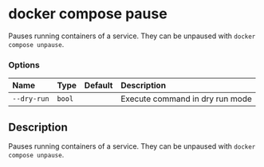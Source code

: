 # docker compose pause

<!---MARKER_GEN_START-->
Pauses running containers of a service. They can be unpaused with `docker compose unpause`.

### Options

| Name        | Type   | Default | Description                     |
|:------------|:-------|:--------|:--------------------------------|
| `--dry-run` | `bool` |         | Execute command in dry run mode |

<!---MARKER_GEN_END-->

## Description

Pauses running containers of a service. They can be unpaused with `docker compose unpause`.
